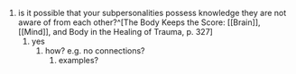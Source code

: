 1. is it possible that your subpersonalities possess knowledge they are not aware of from each other?^[The Body Keeps the Score: [[Brain]], [[Mind]], and Body in the Healing of Trauma, p. 327]
	1. yes
		1. how? e.g. no connections?
			1. examples?